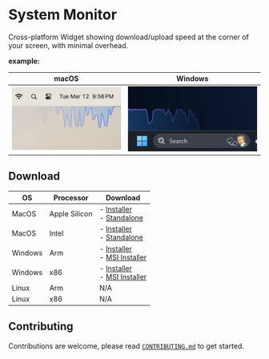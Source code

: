 # System Monitor

Cross-platform Widget showing download/upload speed at the corner of your screen, with minimal overhead.

**example:**

|                           macOS                           |                          Windows                           |
| :-------------------------------------------------------: | :--------------------------------------------------------: |
| ![alt text](desktop/assets/jpeg/sysmon-sample-macos.jpeg) | ![alt text](desktop/assets/jpeg/sysmon-sample-windows.png) |

## Download

| OS      | Processor     | Download                                                                                                                                                                                                                                   |
| ------- | ------------- | ------------------------------------------------------------------------------------------------------------------------------------------------------------------------------------------------------------------------------------------ |
| MacOS   | Apple Silicon | - [Installer](https://github.com/ZibanPirate/sysmon/releases/latest/download/System.Monitor_0.1.14_aarch64.dmg)<br>- [Standalone](https://github.com/ZibanPirate/sysmon/releases/latest/download/System.Monitor_aarch64.app.tar.gz)         |
| MacOS   | Intel         | - [Installer](https://github.com/ZibanPirate/sysmon/releases/latest/download/System.Monitor_0.1.14_x64.dmg)<br>- [Standalone](https://github.com/ZibanPirate/sysmon/releases/latest/download/System.Monitor_x64.app.tar.gz)                 |
| Windows | Arm           | - [Installer](https://github.com/ZibanPirate/sysmon/releases/latest/download/System.Monitor_0.1.14_arm64-setup.exe)<br>- [MSI Installer](https://github.com/ZibanPirate/sysmon/releases/latest/download/System.Monitor_0.1.14_x64_en-US.msi) |
| Windows | x86           | - [Installer](https://github.com/ZibanPirate/sysmon/releases/latest/download/System.Monitor_0.1.14_x64-setup.exe)<br>- [MSI Installer](https://github.com/ZibanPirate/sysmon/releases/latest/download/System.Monitor_0.1.14_x64_en-US.msi)   |
| Linux   | Arm           | N/A                                                                                                                                                                                                                                        |
| Linux   | x86           | N/A                                                                                                                                                                                                                                        |

## Contributing

Contributions are welcome, please read [`CONTRIBUTING.md`](./CONTRIBUTING.md) to get started.
